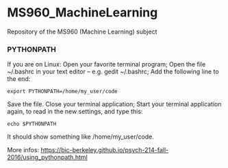 # MS960_MachineLearning
Repository of the MS960 (Machine Learning) subject


### PYTHONPATH

If you are on Linux:
  Open your favorite terminal program;
  Open the file ~/.bashrc in your text editor – e.g. gedit ~/.bashrc;
  Add the following line to the end:
    
    export PYTHONPATH=/home/my_user/code
  
  Save the file.
  Close your terminal application;
  Start your terminal application again, to read in the new settings, and type this:

    echo $PYTHONPATH
    
  It should show something like /home/my_user/code.

More infos: https://bic-berkeley.github.io/psych-214-fall-2016/using_pythonpath.html


